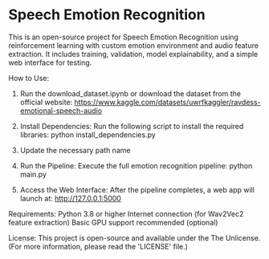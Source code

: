 # Speech Emotion Recognition 
This is an open-source project for Speech Emotion Recognition using reinforcement learning with custom emotion environment and audio feature extraction. It includes training, validation, model explainability, and a simple web interface for testing.


How to Use:
1. Run the download_dataset.ipynb or download the dataset from the official website:
https://www.kaggle.com/datasets/uwrfkaggler/ravdess-emotional-speech-audio

2. Install Dependencies:
Run the following script to install the required libraries:
python install_dependencies.py

3. Update the necessary path name 

4. Run the Pipeline:
Execute the full emotion recognition pipeline:
python main.py

5. Access the Web Interface:
After the pipeline completes, a web app will launch at:
http://127.0.0.1:5000


Requirements:
Python 3.8 or higher
Internet connection (for Wav2Vec2 feature extraction)
Basic GPU support recommended (optional)


License:
This project is open-source and available under the The Unlicense. (For more information, please read the 'LICENSE' file.)
